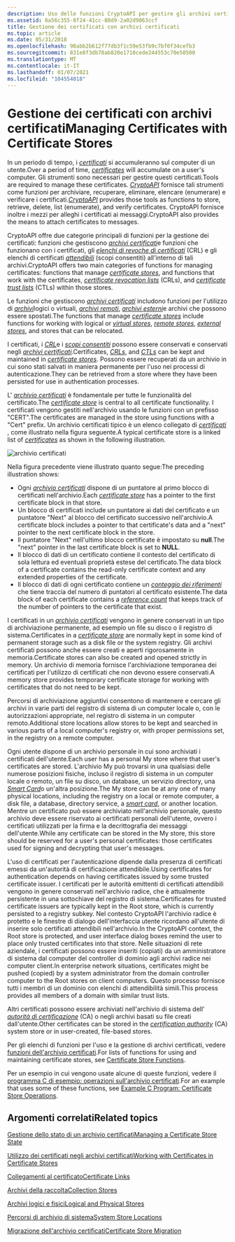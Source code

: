 ```yaml
---
description: Uso delle funzioni CryptoAPI per gestire gli archivi certificati e i certificati, gli elenchi di revoche di certificati e gli elenchi di certificati attendibili all'interno di tali archivi.
ms.assetid: 6a56c355-8f24-41cc-88d9-2a02d9863ccf
title: Gestione dei certificati con archivi certificati
ms.topic: article
ms.date: 05/31/2018
ms.openlocfilehash: 98abb2b612f77db3f1c59e53fb9c7bf0f34cefb3
ms.sourcegitcommit: 831e8f3db78ab820e1710cede244553c70e50500
ms.translationtype: MT
ms.contentlocale: it-IT
ms.lasthandoff: 01/07/2021
ms.locfileid: "104554018"
---
```

# <a name="managing-certificates-with-certificate-stores"></a><span data-ttu-id="1ad4a-103">Gestione dei certificati con archivi certificati</span><span class="sxs-lookup"><span data-stu-id="1ad4a-103">Managing Certificates with Certificate Stores</span></span>

<span data-ttu-id="1ad4a-104">In un periodo di tempo, i [*certificati*](../secgloss/c-gly.md) si accumuleranno sul computer di un utente.</span><span class="sxs-lookup"><span data-stu-id="1ad4a-104">Over a period of time, [*certificates*](../secgloss/c-gly.md) will accumulate on a user's computer.</span></span> <span data-ttu-id="1ad4a-105">Gli strumenti sono necessari per gestire questi certificati.</span><span class="sxs-lookup"><span data-stu-id="1ad4a-105">Tools are required to manage these certificates.</span></span> <span data-ttu-id="1ad4a-106">[*CryptoAPI*](../secgloss/c-gly.md) fornisce tali strumenti come funzioni per archiviare, recuperare, eliminare, elencare (enumerare) e verificare i certificati.</span><span class="sxs-lookup"><span data-stu-id="1ad4a-106">[*CryptoAPI*](../secgloss/c-gly.md) provides those tools as functions to store, retrieve, delete, list (enumerate), and verify certificates.</span></span> <span data-ttu-id="1ad4a-107">CryptoAPI fornisce inoltre i mezzi per alleghi i certificati ai messaggi.</span><span class="sxs-lookup"><span data-stu-id="1ad4a-107">CryptoAPI also provides the means to attach certificates to messages.</span></span>

<span data-ttu-id="1ad4a-108">CryptoAPI offre due categorie principali di funzioni per la gestione dei certificati: funzioni che gestiscono [*archivi certificati*](../secgloss/c-gly.md)e funzioni che funzionano con i certificati, gli [*elenchi di revoche di certificati*](../secgloss/c-gly.md) (CRL) e gli elenchi di certificati [*attendibili*](../secgloss/c-gly.md) (scopi consentiti) all'interno di tali archivi.</span><span class="sxs-lookup"><span data-stu-id="1ad4a-108">CryptoAPI offers two main categories of functions for managing certificates: functions that manage [*certificate stores*](../secgloss/c-gly.md), and functions that work with the certificates, [*certificate revocation lists*](../secgloss/c-gly.md) (CRLs), and [*certificate trust lists*](../secgloss/c-gly.md) (CTLs) within those stores.</span></span>

<span data-ttu-id="1ad4a-109">Le funzioni che gestiscono [*archivi certificati*](../secgloss/c-gly.md) includono funzioni per l'utilizzo di [*archivi*](../secgloss/v-gly.md)logici o virtuali, [*archivi remoti*](../secgloss/r-gly.md), [*archivi esterni*](../secgloss/e-gly.md)e archivi che possono essere spostati.</span><span class="sxs-lookup"><span data-stu-id="1ad4a-109">The functions that manage [*certificate stores*](../secgloss/c-gly.md) include functions for working with logical or [*virtual stores*](../secgloss/v-gly.md), [*remote stores*](../secgloss/r-gly.md), [*external stores*](../secgloss/e-gly.md), and stores that can be relocated.</span></span>

<span data-ttu-id="1ad4a-110">I certificati, i [*CRL*](../secgloss/c-gly.md)e i [*scopi consentiti*](../secgloss/c-gly.md) possono essere conservati e conservati negli [*archivi certificati*](../secgloss/c-gly.md).</span><span class="sxs-lookup"><span data-stu-id="1ad4a-110">Certificates, [*CRLs*](../secgloss/c-gly.md), and [*CTLs*](../secgloss/c-gly.md) can be kept and maintained in [*certificate stores*](../secgloss/c-gly.md).</span></span> <span data-ttu-id="1ad4a-111">Possono essere recuperati da un archivio in cui sono stati salvati in maniera permanente per l'uso nei processi di autenticazione.</span><span class="sxs-lookup"><span data-stu-id="1ad4a-111">They can be retrieved from a store where they have been persisted for use in authentication processes.</span></span>

<span data-ttu-id="1ad4a-112">L' [*archivio certificati*](../secgloss/c-gly.md) è fondamentale per tutte le funzionalità del certificato.</span><span class="sxs-lookup"><span data-stu-id="1ad4a-112">The [*certificate store*](../secgloss/c-gly.md) is central to all certificate functionality.</span></span> <span data-ttu-id="1ad4a-113">I certificati vengono gestiti nell'archivio usando le funzioni con un prefisso "CERT".</span><span class="sxs-lookup"><span data-stu-id="1ad4a-113">The certificates are managed in the store using functions with a "Cert" prefix.</span></span> <span data-ttu-id="1ad4a-114">Un archivio certificati tipico è un elenco collegato di [*certificati*](../secgloss/c-gly.md) , come illustrato nella figura seguente.</span><span class="sxs-lookup"><span data-stu-id="1ad4a-114">A typical certificate store is a linked list of [*certificates*](../secgloss/c-gly.md) as shown in the following illustration.</span></span>

![archivio certificati](images/certstore1.png)

<span data-ttu-id="1ad4a-116">Nella figura precedente viene illustrato quanto segue:</span><span class="sxs-lookup"><span data-stu-id="1ad4a-116">The preceding illustration shows:</span></span>

-   <span data-ttu-id="1ad4a-117">Ogni [*archivio certificati*](../secgloss/c-gly.md) dispone di un puntatore al primo blocco di certificati nell'archivio.</span><span class="sxs-lookup"><span data-stu-id="1ad4a-117">Each [*certificate store*](../secgloss/c-gly.md) has a pointer to the first certificate block in that store.</span></span>
-   <span data-ttu-id="1ad4a-118">Un blocco di certificati include un puntatore ai dati del certificato e un puntatore "Next" al blocco del certificato successivo nell'archivio.</span><span class="sxs-lookup"><span data-stu-id="1ad4a-118">A certificate block includes a pointer to that certificate's data and a "next" pointer to the next certificate block in the store.</span></span>
-   <span data-ttu-id="1ad4a-119">Il puntatore "Next" nell'ultimo blocco certificate è impostato su **null**.</span><span class="sxs-lookup"><span data-stu-id="1ad4a-119">The "next" pointer in the last certificate block is set to **NULL**.</span></span>
-   <span data-ttu-id="1ad4a-120">Il blocco di dati di un certificato contiene il contesto del certificato di sola lettura ed eventuali proprietà estese del certificato.</span><span class="sxs-lookup"><span data-stu-id="1ad4a-120">The data block of a certificate contains the read-only certificate context and any extended properties of the certificate.</span></span>
-   <span data-ttu-id="1ad4a-121">Il blocco di dati di ogni certificato contiene un [*conteggio dei riferimenti*](../secgloss/r-gly.md) che tiene traccia del numero di puntatori al certificato esistente.</span><span class="sxs-lookup"><span data-stu-id="1ad4a-121">The data block of each certificate contains a [*reference count*](../secgloss/r-gly.md) that keeps track of the number of pointers to the certificate that exist.</span></span>

<span data-ttu-id="1ad4a-122">I certificati in un [*archivio certificati*](../secgloss/c-gly.md) vengono in genere conservati in un tipo di archiviazione permanente, ad esempio un file su disco o il registro di sistema.</span><span class="sxs-lookup"><span data-stu-id="1ad4a-122">Certificates in a [*certificate store*](../secgloss/c-gly.md) are normally kept in some kind of permanent storage such as a disk file or the system registry.</span></span> <span data-ttu-id="1ad4a-123">Gli archivi certificati possono anche essere creati e aperti rigorosamente in memoria.</span><span class="sxs-lookup"><span data-stu-id="1ad4a-123">Certificate stores can also be created and opened strictly in memory.</span></span> <span data-ttu-id="1ad4a-124">Un archivio di memoria fornisce l'archiviazione temporanea dei certificati per l'utilizzo di certificati che non devono essere conservati.</span><span class="sxs-lookup"><span data-stu-id="1ad4a-124">A memory store provides temporary certificate storage for working with certificates that do not need to be kept.</span></span>

<span data-ttu-id="1ad4a-125">Percorsi di archiviazione aggiuntivi consentono di mantenere e cercare gli archivi in varie parti del registro di sistema di un computer locale o, con le autorizzazioni appropriate, nel registro di sistema in un computer remoto.</span><span class="sxs-lookup"><span data-stu-id="1ad4a-125">Additional store locations allow stores to be kept and searched in various parts of a local computer's registry or, with proper permissions set, in the registry on a remote computer.</span></span>

<span data-ttu-id="1ad4a-126">Ogni utente dispone di un archivio personale in cui sono archiviati i certificati dell'utente.</span><span class="sxs-lookup"><span data-stu-id="1ad4a-126">Each user has a personal My store where that user's certificates are stored.</span></span> <span data-ttu-id="1ad4a-127">L'archivio My può trovarsi in una qualsiasi delle numerose posizioni fisiche, incluso il registro di sistema in un computer locale o remoto, un file su disco, un database, un servizio directory, una [*Smart Card*](../secgloss/s-gly.md)o un'altra posizione.</span><span class="sxs-lookup"><span data-stu-id="1ad4a-127">The My store can be at any one of many physical locations, including the registry on a local or remote computer, a disk file, a database, directory service, a [*smart card*](../secgloss/s-gly.md), or another location.</span></span> <span data-ttu-id="1ad4a-128">Mentre un certificato può essere archiviato nell'archivio personale, questo archivio deve essere riservato ai certificati personali dell'utente, ovvero i certificati utilizzati per la firma e la decrittografia dei messaggi dell'utente.</span><span class="sxs-lookup"><span data-stu-id="1ad4a-128">While any certificate can be stored in the My store, this store should be reserved for a user's personal certificates: those certificates used for signing and decrypting that user's messages.</span></span>

<span data-ttu-id="1ad4a-129">L'uso di certificati per l'autenticazione dipende dalla presenza di certificati emessi da un'autorità di certificazione attendibile.</span><span class="sxs-lookup"><span data-stu-id="1ad4a-129">Using certificates for authentication depends on having certificates issued by some trusted certificate issuer.</span></span> <span data-ttu-id="1ad4a-130">I certificati per le autorità emittenti di certificati attendibili vengono in genere conservati nell'archivio radice, che è attualmente persistente in una sottochiave del registro di sistema.</span><span class="sxs-lookup"><span data-stu-id="1ad4a-130">Certificates for trusted certificate issuers are typically kept in the Root store, which is currently persisted to a registry subkey.</span></span> <span data-ttu-id="1ad4a-131">Nel contesto CryptoAPI l'archivio radice è protetto e le finestre di dialogo dell'interfaccia utente ricordano all'utente di inserire solo certificati attendibili nell'archivio.</span><span class="sxs-lookup"><span data-stu-id="1ad4a-131">In the CryptoAPI context, the Root store is protected, and user interface dialog boxes remind the user to place only trusted certificates into that store.</span></span> <span data-ttu-id="1ad4a-132">Nelle situazioni di rete aziendale, i certificati possono essere inseriti (copiati) da un amministratore di sistema dal computer del controller di dominio agli archivi radice nei computer client.</span><span class="sxs-lookup"><span data-stu-id="1ad4a-132">In enterprise network situations, certificates might be pushed (copied) by a system administrator from the domain controller computer to the Root stores on client computers.</span></span> <span data-ttu-id="1ad4a-133">Questo processo fornisce tutti i membri di un dominio con elenchi di attendibilità simili.</span><span class="sxs-lookup"><span data-stu-id="1ad4a-133">This process provides all members of a domain with similar trust lists.</span></span>

<span data-ttu-id="1ad4a-134">Altri certificati possono essere archiviati nell'archivio di sistema dell' [*autorità di certificazione*](../secgloss/c-gly.md) (CA) o negli archivi basati su file creati dall'utente.</span><span class="sxs-lookup"><span data-stu-id="1ad4a-134">Other certificates can be stored in the [*certification authority*](../secgloss/c-gly.md) (CA) system store or in user-created, file-based stores.</span></span>

<span data-ttu-id="1ad4a-135">Per gli elenchi di funzioni per l'uso e la gestione di archivi certificati, vedere [funzioni dell'archivio certificati](cryptography-functions.md).</span><span class="sxs-lookup"><span data-stu-id="1ad4a-135">For lists of functions for using and maintaining certificate stores, see [Certificate Store Functions](cryptography-functions.md).</span></span>

<span data-ttu-id="1ad4a-136">Per un esempio in cui vengono usate alcune di queste funzioni, vedere il [programma C di esempio: operazioni sull'archivio certificati](example-c-program-certificate-store-operations.md).</span><span class="sxs-lookup"><span data-stu-id="1ad4a-136">For an example that uses some of these functions, see [Example C Program: Certificate Store Operations](example-c-program-certificate-store-operations.md).</span></span>

## <a name="related-topics"></a><span data-ttu-id="1ad4a-137">Argomenti correlati</span><span class="sxs-lookup"><span data-stu-id="1ad4a-137">Related topics</span></span>

<dl> <dt>

[<span data-ttu-id="1ad4a-138">Gestione dello stato di un archivio certificati</span><span class="sxs-lookup"><span data-stu-id="1ad4a-138">Managing a Certificate Store State</span></span>](managing-a-certificate-store-state.md)
</dt> <dt>

[<span data-ttu-id="1ad4a-139">Utilizzo dei certificati negli archivi certificati</span><span class="sxs-lookup"><span data-stu-id="1ad4a-139">Working with Certificates in Certificate Stores</span></span>](working-with-certificates-in-certificate-stores.md)
</dt> <dt>

[<span data-ttu-id="1ad4a-140">Collegamenti al certificato</span><span class="sxs-lookup"><span data-stu-id="1ad4a-140">Certificate Links</span></span>](certificate-links.md)
</dt> <dt>

[<span data-ttu-id="1ad4a-141">Archivi della raccolta</span><span class="sxs-lookup"><span data-stu-id="1ad4a-141">Collection Stores</span></span>](collection-stores.md)
</dt> <dt>

[<span data-ttu-id="1ad4a-142">Archivi logici e fisici</span><span class="sxs-lookup"><span data-stu-id="1ad4a-142">Logical and Physical Stores</span></span>](logical-and-physical-stores.md)
</dt> <dt>

[<span data-ttu-id="1ad4a-143">Percorsi di archivio di sistema</span><span class="sxs-lookup"><span data-stu-id="1ad4a-143">System Store Locations</span></span>](system-store-locations.md)
</dt> <dt>

[<span data-ttu-id="1ad4a-144">Migrazione dell'archivio certificati</span><span class="sxs-lookup"><span data-stu-id="1ad4a-144">Certificate Store Migration</span></span>](certificate-store-migration.md)
</dt> </dl>

 

 
